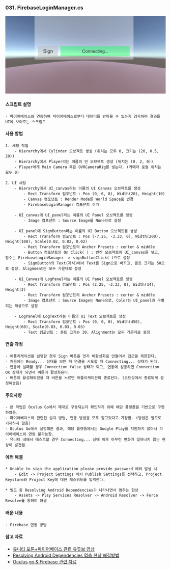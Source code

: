 ### 031. FirebaseLoginManager.cs

![conn_test](./connect_test.PNG)


#### 스크립트 설명 
	- 파이어베이스와 연동하여 파이어베이스로부터 데이터를 받아올 수 있는지 검사하여 결과를 UI에 보여주는 스크립트



#### 사용 방법 
	1. 세팅 작업
		- Hierarchy에서 Cylinder 오브젝트 생성 (위치는 모두 0, 크기는 (20, 0.5, 20))
		- Hierarchy에서 Player라는 이름의 빈 오브젝트 생성 (위치는 (0, 2, 0))
		- Player에게 Main Camera 혹은 OVRCameraRig를 넣는다. (카메라 로컬 위치는 모두 0)
		
	2. UI 세팅
		- Hierarchy에서 UI_canvas라는 이름의 UI Canvas 오브젝트를 생성 
			- Rect Transform 컴포넌트 : Pos (0, 6, 8), Width(20), Height(10)
			- Canvas 컴포넌트 : Render Mode를 World Space로 변경
			- FirebaseLoginManager 컴포넌트 추가

		- UI_canvas에 UI_panel라는 이름의 UI Panel 오브젝트를 생성
			- Image 컴포넌트 : Source Image를 None으로 설정

		- UI_panel에 SignButton라는 이름의 UI Button 오브젝트를 생성
			- Rect Transform 컴포넌트 : Pos (-7.25, -3.33, 0), Width(200), Height(100), Scale(0.02, 0.02, 0.02)
			- Rect Transform 컴포넌트의 Anchor Presets : center & middle
			- Button 컴포넌트의 On Click( ) : 빈칸 오브젝트에 UI_canvas를 넣고, 함수는 FirebaseLoginManager -> signButtonClick( )으로 설정
			- SignButton의 Text(자식)에서 Text를 Sign으로 바꾸고, 폰트 크기는 50으로 설정. Alignment는 모두 가운데로 설정

		- UI_Canvas에 LogPanel라는 이름의 UI Panel 오브젝트를 생성
			- Rect Transform 컴포넌트 : Pos (2.25, -3.33, 0), Width(14), Height(2)
			- Rect Transform 컴포넌트의 Anchor Presets : center & middle
			- Image 컴포넌트 : Source Image는 None으로, Color는 UI_panel과 구별되는 색상으로 설정

		- LogPanel에 LogText라는 이름의 UI Text 오브젝트를 생성
			- Rect Transform 컴포넌트 : Pos (0, 0, 0), Width(450), Height(60), Scale(0.03, 0.03, 0.03)
			- Text 컴포넌트 : 폰트 크기는 30, Alignment는 모두 가운데로 설정



#### 연출 과정
	- 어플리케이션을 실행할 경우 Sign 버튼을 먼저 비활성화로 만들어서 접근을 제한한다.
	- 처음에는 Ready... 상태를 보인 뒤 연결을 시도할 때 Connecting... 상태가 된다.
	- 연동에 실패할 경우 Connection false 상태가 되고, 연동에 성공하면 Connection OK 상태가 되면서 버튼이 활성화된다.
	- 버튼이 활성화되었을 때 버튼을 누르면 어플리케이션이 종료된다. (코드상에서 종료되게 설정해놓음)



#### 주의사항
	- 본 작업은 Oculus Go에서 제대로 구동되는지 확인하기 위해 해당 플랫폼을 기반으로 구현하였음.
	- 파이어베이스와 관련된 설치 방법, 연동 방법을 모두 알고있다고 가정함. (방법은 별도로 기재하지 않음)
	- Oculus Go에서 실험해본 결과, 해당 플랫폼에서는 Google Play를 지원하지 않아서 파이어베이스와 연동 불가능함.
	- 유니티 내에서 테스트할 경우 Connecting... 상태 이후 아무런 변화가 일어나지 않는 현상이 발견됨.



#### 에러 해결
	* Unable to sign the application please provide password 에러 발생 시
		- Edit -> Project Settings 에서 Publish Settings를 선택하고, Project Keystore와 Project Key에 대한 패스워드를 입력한다.

	* 빌드 중 Resolving Android Dependencies가 나타나면서 멈추는 현상
		- Assets -> Play Services Resolver -> Android Resolver -> Force Resolve를 통하여 해결



#### 배운 내용 
	- Firebase 연동 방법
	


#### 참고 자료
 - [유니티 포톤+파이어베이스 관련 유튜브 영상](https://www.youtube.com/watch?v=mP6IscbNxOA)
 - [Resolving Android Dependencies 멈춤 현상 해결방법](https://m.blog.naver.com/PostView.nhn?blogId=progagmer&logNo=221375763262&proxyReferer=https%3A%2F%2Fwww.google.com%2F)
 - [Oculus go & Firebase 관련 자료](https://qiita.com/yakimeron/items/f10de5d2950e8236e80c)
